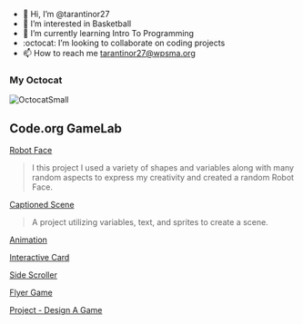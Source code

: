 - 👋 Hi, I’m @tarantinor27
- 🏀 I’m interested in Basketball
- 🌱 I’m currently learning Intro To Programming
- :octocat: I’m looking to collaborate on coding projects
- 📫 How to reach me tarantinor27@wpsma.org

### My Octocat
![OctocatSmall](https://github.com/tarantinor27/tarantinor27/assets/146843439/2ffe4270-09e0-4e51-b93f-39ae9b55d2c5)
## Code.org GameLab
[Robot Face](https://tarantinor27.github.io/Robot)
>I this project I used a variety of shapes and variables along with many random aspects to express my creativity and created a random Robot Face.

[Captioned Scene](https://studio.code.org/projects/gamelab/wz3iYMkA17XUaLcQlAd-tS3kiGZlkp9zKnMwDBfcRH4)
>A project utilizing variables, text, and sprites to create a scene.

[Animation]()
>

[Interactive Card]()
>

[Side Scroller]()
>

[Flyer Game]()
>

[Project - Design A Game]()
>

